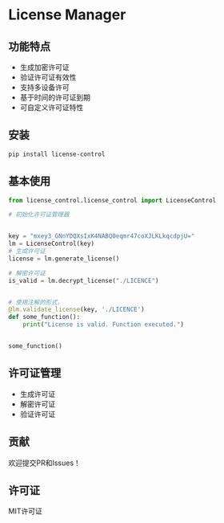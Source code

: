 # License Manager

## 功能特点

- 生成加密许可证
- 验证许可证有效性
- 支持多设备许可
- 基于时间的许可证到期
- 可自定义许可证特性

## 安装

```bash
pip install license-control
```

## 基本使用

```python
from license_control.license_control import LicenseControl

# 初始化许可证管理器


key = "mxey3_GNnYDQXsIxK4NABQ0eqmr47coXJLKLkqcdpjU="
lm = LicenseControl(key)
# 生成许可证
license = lm.generate_license()

# 解密许可证
is_valid = lm.decrypt_license("./LICENCE")


# 使用注解的形式，
@lm.validate_license(key, './LICENCE')
def some_function():
    print("License is valid. Function executed.")


some_function()
```

## 许可证管理

- 生成许可证
- 解密许可证
- 验证许可证

## 贡献

欢迎提交PR和Issues！

## 许可证

MIT许可证